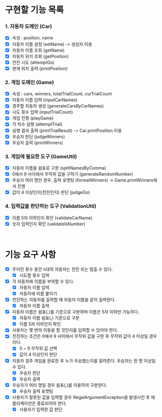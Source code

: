 # 구현할 기능 목록

### 1. 자동차 도메인 (Car)

- [X] 속성 : position, name
- [X] 자동차 이름 설정 (setName) -> 생성자 이용
- [X] 자동차 이름 조회 (getName)
- [X] 자동차 위치 조회 (getPosition)
- [X] 전진 시도 (attemptGo)
- [X] 현재 위치 출력 (printPosition)

### 2. 게임 도메인 (Game)

- [X] 속성 : cars, winners, totalTrialCount, curTrialCount
- [X] 자동차 이름 입력 (inputCarNames)
- [X] 경주할 자동차 생성 (generateCarsByCarNames)
- [X] 시도 횟수 입력 (inputTrialCount)
- [X] 게임 진행 (playGame)
- [X] 각 차수 실행 (attemptTrial)
- [X] 실행 결과 출력 (printTrialResult) -> Car.printPosition 이용
- [X] 우승자 판단 (judgeWinners)
- [X] 우승자 출력 (printWinners)

### 3. 게임에 필요한 도구 (GameUtil)

- [X] 자동차 이름을 쉼표로 구분 (splitNamesByComma)
- [X] 0에서 9 사이에서 무작위 값을 구하기 (generateRandomNumber)
- [X] 우승자 여러 명인 경우, 출력 포맷팅 (formatWinners) → Game.printWinners에서 진행
- [X] 값이 4 이상인지(전진인지) 판단 (judgeGo)

### 4. 입력값을 판단하는 도구 (ValidationUtil)

- [X] 이름 5자 이하인지 확인 (validateCarName)
- [X] 숫자 입력인지 확인 (validateIsNumber)

<br>

# 기능 요구 사항

- [X] 주어진 횟수 동안 n대의 자동차는 전진 또는 멈출 수 있다.
    - [X] 시도할 횟수 입력
- [X] 각 자동차에 이름을 부여할 수 있다.
    - [X] 자동차 이름 입력
    - [X] 자동차에 이름 붙이기
- [X] 전진하는 자동차를 출력할 때 자동차 이름을 같이 출력한다.
    - [X] 자동차 이름 출력
- [X] 자동차 이름은 쉼표(,)를 기준으로 구분하며 이름은 5자 이하만 가능하다.
    - [X] 자동차 이름 쉼표(,) 기준으로 구분
    - [X] 이름 5자 이하인지 확인
- [X] 사용자는 몇 번의 이동을 할 것인지를 입력할 수 있어야 한다.
- [X] 전진하는 조건은 0에서 9 사이에서 무작위 값을 구한 후 무작위 값이 4 이상일 경우이다.
    - [X] 0 ~ 9 무작위 값 선택
    - [X] 값이 4 이상인지 판단
- [X] 자동차 경주 게임을 완료한 후 누가 우승했는지를 알려준다. 우승자는 한 명 이상일 수 있다.
    - [X] 우승자 판단
    - [X] 우승자 출력
- [X] 우승자가 여러 명일 경우 쉼표(,)를 이용하여 구분한다.
    - [X] 우승자 출력 포맷팅
- [X] 사용자가 잘못된 값을 입력할 경우 IllegalArgumentException을 발생시킨 후 애플리케이션은 종료되어야 한다.
    - [X] 사용자가 입력한 값 판단